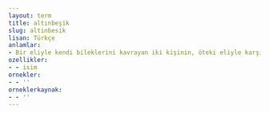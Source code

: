 ```yaml
---
layout: term
title: altınbeşik
slug: altinbesik
lisan: Türkçe
anlamlar:
- Bir eliyle kendi bileklerini kavrayan iki kişinin, öteki eliyle karşılıklı olarak birbirlerinin bileklerini tutmaları
ozellikler:
- - isim
ornekler:
- - ''
orneklerkaynak:
- - ''
---
```

